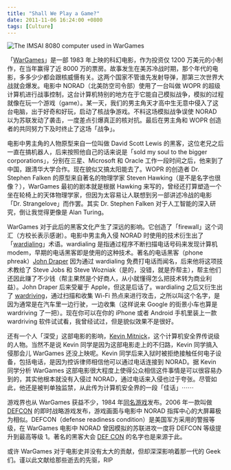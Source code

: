 ```yaml
---
title: "Shall We Play a Game?"
date: 2011-11-06 16:24:00 +0800
tags: [Culture]
---
```


![The IMSAI 8080 computer used in WarGames](http://farm7.static.flickr.com/6235/6317821194_c76b0fd4cf.jpg)

「[WarGames](http://www.imdb.com/title/tt0086567/)」是一部 1983 年上映的科幻电影，作为投资仅 1200 万美元的小制作，在当年赢得了近 8000 万的票房。故事发生在美苏冷战时期，那个年代的电影，多多少少都会跟核威慑有关。这两个国家不管谁先发射导弹，那第三次世界大战就会爆发。电影中 NORAD（北美防空司令部）使用了一台叫做 WOPR 的超级计算机进行战事控制，这台计算机特别的地方在于它能自己模拟战争，模拟的过程就像在玩一个游戏（game）。某一天，我们的男主角天才高中生无意中侵入了这台电脑，出于好奇和好玩，启动了核战争游戏。不料这场模拟战争误使 NORAD 以为苏联发动了袭击，一度差点引爆真正的核对抗。最后在男主角和 WOPR 创造者的共同努力下及时终止了这场「战争」。

<!--truncate-->

电影中男主角的人物原型来自一位叫做 David Scott Lewis 的黑客，这位老兄之后一直在搞机器人，后来按照他自己的话来说是「sold my soul to the bigger corporations」，分别在三星、Microsoft 和 Oracle 工作一段时间之后，他来到了中国，跟清华大学合作。现在貌似又搞太阳能去了。WOPR 的创造者 Dr. Stephen Falken 的原型来自著名的物理学家 Steven Hawking（是不是名字也很像？），WarGames 最初的剧本就是根据 Hawking 来写的，曾经还打算塑造一个坐在轮椅上的天体物理学家，但因为太容易让人联想到另一部讲述冷战的电影「Dr. Strangelove」而作罢。其实 Dr. Stephen Falken 对于人工智能的深入研究，倒让我觉得更像是 Alan Turing。

WarGames 对于此后的黑客文化产生了深远的影响。它创造了「firewall」这个词汇（方校长表示感谢）。电影中男主角入侵 NORAD 时使用的技术衍生出了「[wardialing](http://en.wikipedia.org/wiki/War_dialing)」术语。wardialing 是指通过程序不断扫描电话号码来发现计算机 modem，早期的电话黑客即是使用的这种技术。著名的电话黑客（phone phreak）[John Draper](http://en.wikipedia.org/wiki/John_Draper) 因为通过 wardialing 免费打电话而闻名，后来他将这项技术教给了 Steve Jobs 和 Steve Wozniak（是的，没错，就是乔帮主），帮主他们还因此赚了不少钱（帮主果然是个好商人，从小就懂得怎么把技术转为商业利益）。John Draper 后来受雇于 Apple，但这是后话了。wardialing 之后又衍生出了 [wardriving](http://en.wikipedia.org/wiki/Wardriving)，通过扫描和收集 Wi-Fi 热点来进行攻击，之所以叫这个名字，是因为通常是在汽车里一边行驶，一边收集（这样说来 Google 的街景小车也算是 wardriving 了一把）。现在你可以在你的 iPhone 或者 Android 手机里装上一款 wardriving 软件试试看，我曾经试过，但是貌似效果不是很好。

还有一个人「深受」这部电影的影响，[Kevin Mitnick](http://en.wikipedia.org/wiki/Kevin_Mitnick)，这个计算机安全界传说级的人物。当然不是说 Kevin 同学是因为这部电影走上的不归路，Kevin 同学搞入侵那会儿 WarGames 还没上映呢。Kevin 同学后来入狱时被拒绝接触任何电子设备，包括电话，是因为控诉律师相信他可以通过电话连接到 NORAD。据 Kevin 同学分析 WarGames 这部电影很大程度上使得公众相信这件事情是可以很容易办到的，其实他根本就没有入侵过 NORAD，通过电话来入侵也过于夸张。尽管如此，他还是被判单独监禁，从此传为计算机安全界的一段「佳话」⋯⋯

游戏界也从 WarGames 获益不少，1984 年[同名游戏][]发布。2006 年一款叫做 [DEFCON][] 的即时战略游戏发布，游戏画面与电影中 NORAD 指挥中心的大屏幕极为相似。DEFCON（defense readiness condition）是美国军方采用的警报等级，在 WarGames 电影中 NORAD 曾因模拟的苏联进攻一度将 DEFCON 等级提升到最高等级 1。著名的黑客大会 [DEF CON](https://www.defcon.org) 的名字也是来源于此。

或许 WarGames 对于电影史并没有太大的贡献，但却深深影响着那一代的 Geek 们。谨以此文献给那些逝去的先驱，RIP

[同名游戏]: http://en.wikipedia.org/wiki/WarGames_(video_game)
[DEFCON]: http://en.wikipedia.org/wiki/Defcon_(video_game)
